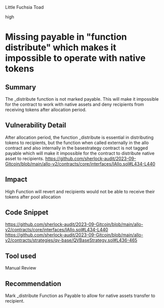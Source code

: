 Little Fuchsia Toad

high

# Missing payable in "function distribute" which makes it impossible to operate with native tokens
## Summary
The _distribute function is not marked payable. This will make it impossible for the contract to work with native assets and deny recipients from receiving tokens after allocation period.
 
## Vulnerability Detail
After allocation period, the function _distribute is essential in distributing tokens to recipients, but the function when called externally in the allo contract and also internally in the basestrategy contract is not tagged payable which will make it impossible for the contract to distribute native asset to recipients.
https://github.com/sherlock-audit/2023-09-Gitcoin/blob/main/allo-v2/contracts/core/interfaces/IAllo.sol#L434-L440
## Impact
High
Function will revert and recipients would not be able to receive their tokens after pool allocation
## Code Snippet
https://github.com/sherlock-audit/2023-09-Gitcoin/blob/main/allo-v2/contracts/core/interfaces/IAllo.sol#L434-L440
https://github.com/sherlock-audit/2023-09-Gitcoin/blob/main/allo-v2/contracts/strategies/qv-base/QVBaseStrategy.sol#L436-465

## Tool used
Manual Review

## Recommendation
Mark _distribute Function as Payable to allow for native assets transfer to recipient.
